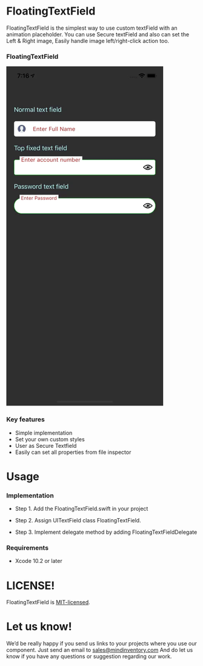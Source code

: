 # FloatingTextField
 
FloatingTextField is the simplest way to use custom textField with an animation placeholder. You can use Secure textField and also can set the Left & Right image, Easily handle image left/right-click action too.

### FloatingTextField
![image](/Media/FloatingTextFieldSample.gif)

### Key features

* Simple implementation 
* Set your own custom styles
* User as Secure Textfield 
* Easily can set all properties from file inspector

# Usage

### Implementation

* Step 1. Add the FloatingTextField.swift in your project


* Step 2. Assign UITextField class FloatingTextField. 


* Step 3. Implement delegate method by adding FloatingTextFieldDelegate  

### Requirements
 
* Xcode 10.2 or later
 
# LICENSE!

FloatingTextField is [MIT-licensed](/LICENSE).

# Let us know!
We’d be really happy if you send us links to your projects where you use our component. Just send an email to sales@mindinventory.com And do let us know if you have any questions or suggestion regarding our work.
